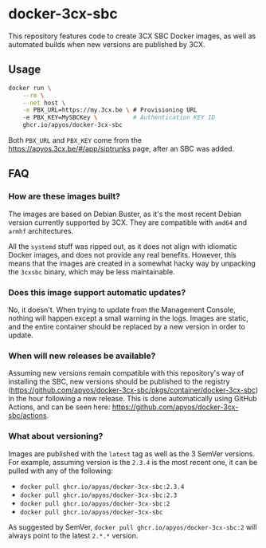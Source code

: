 # docker-3cx-sbc

This repository features code to create 3CX SBC Docker images, as well as automated builds when new versions are published by 3CX.

## Usage

```bash
docker run \
    --rm \
    --net host \
    -e PBX_URL=https://my.3cx.be \ # Provisioning URL
    -e PBX_KEY=MySBCKey \          # Authentication KEY ID
    ghcr.io/apyos/docker-3cx-sbc
```

Both `PBX_URL` and `PBX_KEY` come from the https://apyos.3cx.be/#/app/siptrunks page, after an SBC was added.

## FAQ

### How are these images built?

The images are based on Debian Buster, as it's the most recent Debian version currently supported by 3CX. They are compatible with `amd64` and `armhf` architectures.

All the `systemd` stuff was ripped out, as it does not align with idiomatic Docker images, and does not provide any real benefits. However, this means that the images are created in a somewhat hacky way by unpacking the `3cxsbc` binary, which may be less maintainable.

### Does this image support automatic updates?

No, it doesn't. When trying to update from the Management Console, nothing will happen except a small warning in the logs. Images are static, and the entire container should be replaced by a new version in order to update.

### When will new releases be available?

Assuming new versions remain compatible with this repository's way of installing the SBC, new versions should be published to the registry (https://github.com/apyos/docker-3cx-sbc/pkgs/container/docker-3cx-sbc) in the hour following a new release. This is done automatically using GitHub Actions, and can be seen here: https://github.com/apyos/docker-3cx-sbc/actions.

### What about versioning?

Images are published with the `latest` tag as well as the 3 SemVer versions. For example, assuming version is the `2.3.4` is the most recent one, it can be pulled with any of the following:

- `docker pull ghcr.io/apyos/docker-3cx-sbc:2.3.4`
- `docker pull ghcr.io/apyos/docker-3cx-sbc:2.3`
- `docker pull ghcr.io/apyos/docker-3cx-sbc:2`
- `docker pull ghcr.io/apyos/docker-3cx-sbc`

As suggested by SemVer, `docker pull ghcr.io/apyos/docker-3cx-sbc:2` will always point to the latest `2.*.*` version.
